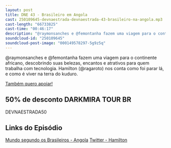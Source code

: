```yaml
---
layout: post
title: DNE 43 - Brasileiro em Angola
cast: 250109645-devnaestrada-devnaestrada-43-brasileiro-na-angola.mp3
cast-length: "66733825"
cast-time: "00:46:17"
description: "@raymonsanches e @femontanha fazem uma viagem para o continente africano, descobrindo suas belezas, encantos e atrativos para quem trabalha com tecnologia. Hamilton (@ragaroto) nos conta como foi parar lá, e como é viver na terra do kuduro."
soundcloud-id: "250109645"
soundcloud-post-image: "000149578297-5g9z5q"
---
```


@raymonsanches e @femontanha fazem uma viagem para o continente africano, descobrindo suas belezas, encantos e atrativos para quem trabalha com tecnologia. Hamilton (@ragaroto) nos conta como foi parar lá, e como é viver na terra do kuduro.

<a href="http://www.apoia.se/devnaestrada" class="btn">
  Também quero apoiar!
</a>

<h2>50% de desconto DARKMIRA TOUR BR</h2>
DEVNAESTRADA50

<h2>Links do Episódio</h2>

[Mundo segundo os Brasileiros - Angola](https://www.youtube.com/watch?v=lbr5JxXEQvM)
[Twitter - Hamilton](http://twitter.com/ragaroto)
